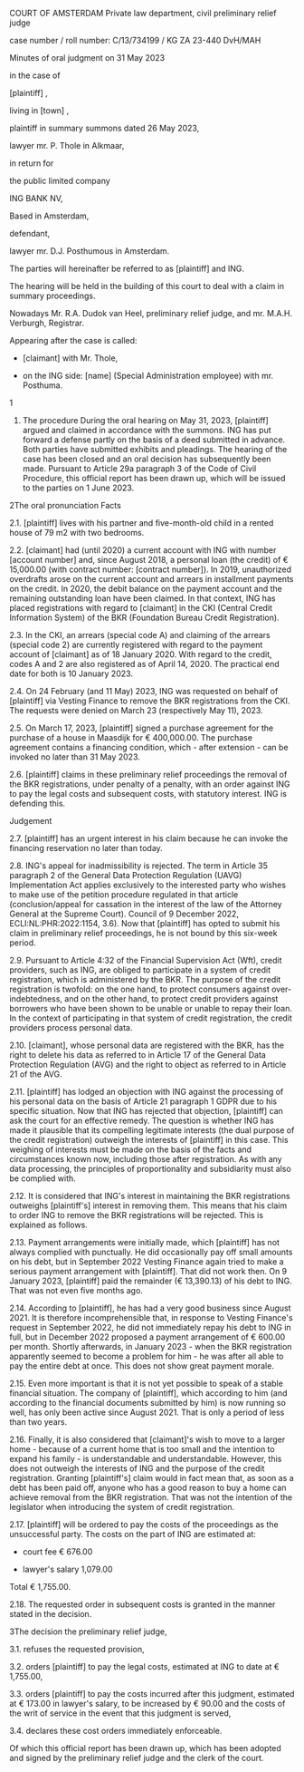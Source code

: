 COURT OF AMSTERDAM
Private law department, civil preliminary relief judge

case number / roll number: C/13/734199 / KG ZA 23-440 DvH/MAH

Minutes of oral judgment on 31 May 2023

in the case of

\[plaintiff\] ,

living in \[town\] ,

plaintiff in summary summons dated 26 May 2023,

lawyer mr. P. Thole in Alkmaar,

in return for

the public limited company

ING BANK NV,

Based in Amsterdam,

defendant,

lawyer mr. D.J. Posthumous in Amsterdam.

The parties will hereinafter be referred to as \[plaintiff\] and ING.

The hearing will be held in the building of this court to deal with a claim in summary proceedings.

Nowadays Mr. R.A. Dudok van Heel, preliminary relief judge, and mr. M.A.H. Verburgh, Registrar.

Appearing after the case is called:

- \[claimant\] with Mr. Thole,

- on the ING side: \[name\] (Special Administration employee) with mr. Posthuma.

1
1. The procedure
During the oral hearing on May 31, 2023, \[plaintiff\] argued and claimed in accordance with the summons. ING has put forward a defense partly on the basis of a deed submitted in advance. Both parties have submitted exhibits and pleadings. The hearing of the case has been closed and an oral decision has subsequently been made. Pursuant to Article 29a paragraph 3 of the Code of Civil Procedure, this official report has been drawn up, which will be issued to the parties on 1 June 2023.

2The oral pronunciation
Facts

2.1.
\[plaintiff\] lives with his partner and five-month-old child in a rented house of 79 m2 with two bedrooms.

2.2.
\[claimant\] had (until 2020) a current account with ING with number \[account number\] and, since August 2018, a personal loan (the credit) of € 15,000.00 (with contract number: \[contract number\]). In 2019, unauthorized overdrafts arose on the current account and arrears in installment payments on the credit. In 2020, the debit balance on the payment account and the remaining outstanding loan have been claimed. In that context, ING has placed registrations with regard to \[claimant\] in the CKI (Central Credit Information System) of the BKR (Foundation Bureau Credit Registration).

2.3.
In the CKI, an arrears (special code A) and claiming of the arrears (special code 2) are currently registered with regard to the payment account of \[claimant\] as of 18 January 2020. With regard to the credit, codes A and 2 are also registered as of April 14, 2020. The practical end date for both is 10 January 2023.

2.4.
On 24 February (and 11 May) 2023, ING was requested on behalf of \[plaintiff\] via Vesting Finance to remove the BKR registrations from the CKI. The requests were denied on March 23 (respectively May 11), 2023.

2.5.
On March 17, 2023, \[plaintiff\] signed a purchase agreement for the purchase of a house in Maasdijk for € 400,000.00. The purchase agreement contains a financing condition, which - after extension - can be invoked no later than 31 May 2023.

2.6.
\[plaintiff\] claims in these preliminary relief proceedings the removal of the BKR registrations, under penalty of a penalty, with an order against ING to pay the legal costs and subsequent costs, with statutory interest. ING is defending this.

Judgement

2.7.
\[plaintiff\] has an urgent interest in his claim because he can invoke the financing reservation no later than today.

2.8.
ING's appeal for inadmissibility is rejected. The term in Article 35 paragraph 2 of the General Data Protection Regulation (UAVG) Implementation Act applies exclusively to the interested party who wishes to make use of the petition procedure regulated in that article (conclusion/appeal for cassation in the interest of the law of the Attorney General at the Supreme Court). Council of 9 December 2022, ECLI:NL:PHR:2022:1154, 3.6). Now that \[plaintiff\] has opted to submit his claim in preliminary relief proceedings, he is not bound by this six-week period.

2.9.
Pursuant to Article 4:32 of the Financial Supervision Act (Wft), credit providers, such as ING, are obliged to participate in a system of credit registration, which is administered by the BKR. The purpose of the credit registration is twofold: on the one hand, to protect consumers against over-indebtedness, and on the other hand, to protect credit providers against borrowers who have been shown to be unable or unable to repay their loan. In the context of participating in that system of credit registration, the credit providers process personal data.

2.10.
\[claimant\], whose personal data are registered with the BKR, has the right to delete his data as referred to in Article 17 of the General Data Protection Regulation (AVG) and the right to object as referred to in Article 21 of the AVG.

2.11.
\[plaintiff\] has lodged an objection with ING against the processing of his personal data on the basis of Article 21 paragraph 1 GDPR due to his specific situation. Now that ING has rejected that objection, \[plaintiff\] can ask the court for an effective remedy. The question is whether ING has made it plausible that its compelling legitimate interests (the dual purpose of the credit registration) outweigh the interests of \[plaintiff\] in this case. This weighing of interests must be made on the basis of the facts and circumstances known now, including those after registration. As with any data processing, the principles of proportionality and subsidiarity must also be complied with.

2.12.
It is considered that ING's interest in maintaining the BKR registrations outweighs \[plaintiff's\] interest in removing them. This means that his claim to order ING to remove the BKR registrations will be rejected. This is explained as follows.

2.13.
Payment arrangements were initially made, which \[plaintiff\] has not always complied with punctually. He did occasionally pay off small amounts on his debt, but in September 2022 Vesting Finance again tried to make a serious payment arrangement with \[plaintiff\]. That did not work then. On 9 January 2023, \[plaintiff\] paid the remainder (€ 13,390.13) of his debt to ING. That was not even five months ago.

2.14.
According to \[plaintiff\], he has had a very good business since August 2021. It is therefore incomprehensible that, in response to Vesting Finance's request in September 2022, he did not immediately repay his debt to ING in full, but in December 2022 proposed a payment arrangement of € 600.00 per month. Shortly afterwards, in January 2023 - when the BKR registration apparently seemed to become a problem for him - he was after all able to pay the entire debt at once. This does not show great payment morale.

2.15.
Even more important is that it is not yet possible to speak of a stable financial situation. The company of \[plaintiff\], which according to him (and according to the financial documents submitted by him) is now running so well, has only been active since August 2021. That is only a period of less than two years.

2.16.
Finally, it is also considered that \[claimant\]'s wish to move to a larger home - because of a current home that is too small and the intention to expand his family - is understandable and understandable. However, this does not outweigh the interests of ING and the purpose of the credit registration. Granting \[plaintiff's\] claim would in fact mean that, as soon as a debt has been paid off, anyone who has a good reason to buy a home can achieve removal from the BKR registration. That was not the intention of the legislator when introducing the system of credit registration.

2.17.
\[plaintiff\] will be ordered to pay the costs of the proceedings as the unsuccessful party. The costs on the part of ING are estimated at:

- court fee € 676.00

- lawyer's salary 1,079.00

Total € 1,755.00.

2.18.
The requested order in subsequent costs is granted in the manner stated in the decision.

3The decision
the preliminary relief judge,

3.1.
refuses the requested provision,

3.2.
orders \[plaintiff\] to pay the legal costs, estimated at ING to date at € 1,755.00,

3.3.
orders \[plaintiff\] to pay the costs incurred after this judgment, estimated at € 173.00 in lawyer's salary, to be increased by € 90.00 and the costs of the writ of service in the event that this judgment is served,

3.4.
declares these cost orders immediately enforceable.

Of which this official report has been drawn up, which has been adopted and signed by the preliminary relief judge and the clerk of the court.
